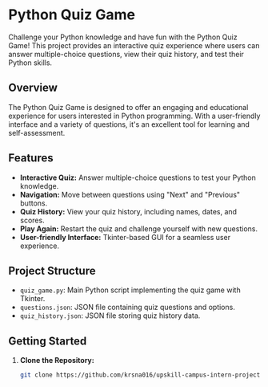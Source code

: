 # Python Quiz Game

Challenge your Python knowledge and have fun with the Python Quiz Game! This project provides an interactive quiz experience where users can answer multiple-choice questions, view their quiz history, and test their Python skills.

## Overview

The Python Quiz Game is designed to offer an engaging and educational experience for users interested in Python programming. With a user-friendly interface and a variety of questions, it's an excellent tool for learning and self-assessment.

## Features

- **Interactive Quiz:** Answer multiple-choice questions to test your Python knowledge.
- **Navigation:** Move between questions using "Next" and "Previous" buttons.
- **Quiz History:** View your quiz history, including names, dates, and scores.
- **Play Again:** Restart the quiz and challenge yourself with new questions.
- **User-friendly Interface:** Tkinter-based GUI for a seamless user experience.

## Project Structure

- `quiz_game.py`: Main Python script implementing the quiz game with Tkinter.
- `questions.json`: JSON file containing quiz questions and options.
- `quiz_history.json`: JSON file storing quiz history data.

## Getting Started

1. **Clone the Repository:**
   ```bash
   git clone https://github.com/krsna016/upskill-campus-intern-project-4.git
